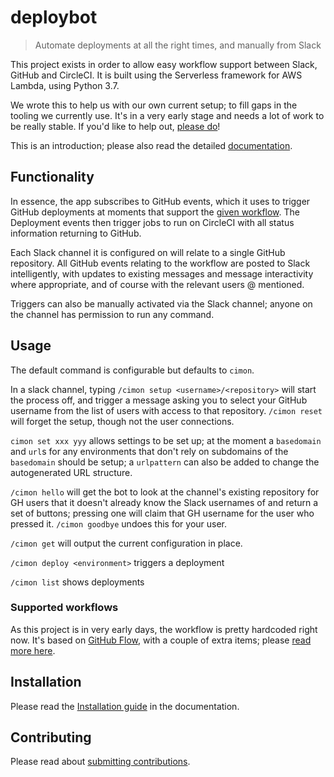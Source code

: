 # deploybot

> Automate deployments at all the right times, and manually from Slack

This project exists in order to allow easy workflow support between Slack,
GitHub and CircleCI. It is built using the Serverless framework for AWS Lambda,
using Python 3.7.

We wrote this to help us with our own current setup; to fill gaps in the tooling
we currently use. It's in a very early stage and needs a lot of work to be
really stable. If you'd like to help out, [please do](./docs/CONTRIBUTING.md)!

This is an introduction; please also read the detailed [documentation](./docs).

## Functionality

In essence, the app subscribes to GitHub events, which it uses to trigger GitHub
deployments at moments that support the
[given workflow](./docs/project_workflow.md). The Deployment events then trigger
jobs to run on CircleCI with all status information returning to GitHub.

Each Slack channel it is configured on will relate to a single GitHub
repository. All GitHub events relating to the workflow are posted to Slack
intelligently, with updates to existing messages and message interactivity where
appropriate, and of course with the relevant users @ mentioned.

Triggers can also be manually activated via the Slack channel; anyone on the
channel has permission to run any command.

## Usage

The default command is configurable but defaults to `cimon`.

In a slack channel, typing `/cimon setup <username>/<repository>` will start the
process off, and trigger a message asking you to select your GitHub username
from the list of users with access to that repository. `/cimon reset` will
forget the setup, though not the user connections.

`cimon set xxx yyy` allows settings to be set up; at the moment a `basedomain` and
`url`s for any environments that don't rely on subdomains of the `basedomain` should
be setup; a `urlpattern` can also be added to change the autogenerated URL
structure.

`/cimon hello` will get the bot to look at the channel's existing repository for
GH users that it doesn't already know the Slack usernames of and return a set of
buttons; pressing one will claim that GH username for the user who pressed it.
`/cimon goodbye` undoes this for your user.

`/cimon get` will output the current configuration in place.

`/cimon deploy <environment>` triggers a deployment

`/cimon list` shows deployments

### Supported workflows

As this project is in very early days, the workflow is pretty hardcoded right
now. It's based on [GitHub Flow](https://guides.github.com/introduction/flow/),
with a couple of extra items; please
[read more here](./docs/project_workflow.md).

## Installation

Please read the [Installation guide](./docs/installation.md) in the
documentation.

## Contributing

Please read about [submitting contributions](./docs/CONTRIBUTING.md).
